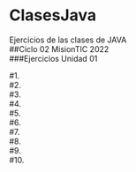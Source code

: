 # ClasesJava
Ejercicios de las clases de JAVA
<br>
##Ciclo 02 MisionTIC 2022<br>
###Ejercicios Unidad 01<br>

#1. <br> 
#2. <br>
#3. <br>
#4. <br>
#5. <br>
#6. <br>
#7. <br>
#8. <br>
#9. <br>
#10. <br>
